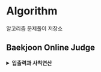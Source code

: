 # Algorithm

알고리즘 문제풀이 저장소

## Baekjoon Online Judge

<details>
    <summary><b>입출력과 사칙연산</b></summary>
    <ul>
        <li><a href="https://github.com/kimseungbin/Algorithm/tree/master/Baekjoon/2557">Hello World</a></li>
        <li><a href="https://github.com/kimseungbin/Algorithm/tree/master/Baekjoon/10718">We love kriii</a></li>
        <li><a href="https://github.com/kimseungbin/Algorithm/tree/master/Baekjoon/10171">고양이</a></li>
        <li><a href="https://github.com/kimseungbin/Algorithm/tree/master/Baekjoon/10172">개</a></li>
        <li><a href="https://github.com/kimseungbin/Algorithm/tree/master/Baekjoon/1000">A+B</a></li>
        <li><a href="https://github.com/kimseungbin/Algorithm/tree/master/Baekjoon/1001">A-B</a></li>
        <li><a href="https://github.com/kimseungbin/Algorithm/tree/master/Baekjoon/10998">AxB</a></li>
        <li><a href="https://github.com/kimseungbin/Algorithm/tree/master/Baekjoon/1008">A/B</a></li>
        <li><a href="https://github.com/kimseungbin/Algorithm/tree/master/Baekjoon/10869">사칙연산</a></li>
        <li><a href="https://github.com/kimseungbin/Algorithm/tree/master/Baekjoon/10430">나머지</a></li>
        <li><a href="https://github.com/kimseungbin/Algorithm/tree/master/Baekjoon/2588">곱셈</a></li>
    	</ul>
</details>

